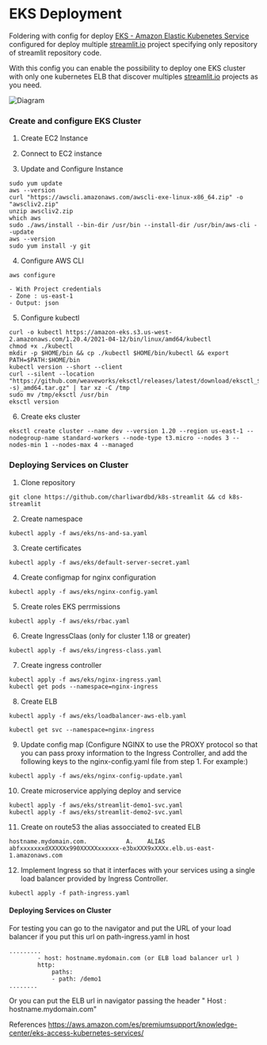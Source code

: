 # EKS Deployment
Foldering with config for deploy [EKS - Amazon Elastic Kubenetes Service](https://aws.amazon.com/es/eks/) configured for deploy multiple [streamlit.io](https://streamlit.io/) project specifying only repository of streamlit repository code.

With this config you can enable the possibility to deploy one EKS cluster with only one kubernetes ELB that discover multiples [streamlit.io](https://streamlit.io/) projects as you need.

![Diagram](https://github.com/charliwardbd/k8s-streamlit/blob/aws/eks/EKS-diagram.png)



### Create and configure EKS Cluster
1. Create EC2 Instance

2. Connect to EC2 instance

3. Update and Configure Instance
```
sudo yum update
aws --version
curl "https://awscli.amazonaws.com/awscli-exe-linux-x86_64.zip" -o "awscliv2.zip"
unzip awscliv2.zip
which aws
sudo ./aws/install --bin-dir /usr/bin --install-dir /usr/bin/aws-cli --update
aws --version
sudo yum install -y git
```


4. Configure AWS CLI
```
aws configure
```
    - With Project credentials
    - Zone : us-east-1
    - Output: json

5. Configure kubectl
```
curl -o kubectl https://amazon-eks.s3.us-west-2.amazonaws.com/1.20.4/2021-04-12/bin/linux/amd64/kubectl
chmod +x ./kubectl
mkdir -p $HOME/bin && cp ./kubectl $HOME/bin/kubectl && export PATH=$PATH:$HOME/bin
kubectl version --short --client
curl --silent --location "https://github.com/weaveworks/eksctl/releases/latest/download/eksctl_$(uname -s)_amd64.tar.gz" | tar xz -C /tmp
sudo mv /tmp/eksctl /usr/bin
eksctl version
```

6. Create eks cluster
```
eksctl create cluster --name dev --version 1.20 --region us-east-1 --nodegroup-name standard-workers --node-type t3.micro --nodes 3 --nodes-min 1 --nodes-max 4 --managed
```



### Deploying Services on Cluster

1. Clone repository
```
git clone https://github.com/charliwardbd/k8s-streamlit && cd k8s-streamlit
```

2. Create namespace
```
kubectl apply -f aws/eks/ns-and-sa.yaml
```

3. Create certificates
```
kubectl apply -f aws/eks/default-server-secret.yaml
```

4. Create configmap for nginx configuration
```
kubectl apply -f aws/eks/nginx-config.yaml
```

5. Create roles EKS perrmissions
```
kubectl apply -f aws/eks/rbac.yaml
```

6. Create IngressClaas (only for cluster 1.18 or greater)
```
kubectl apply -f aws/eks/ingress-class.yaml
```

7. Create ingress controller
```
kubectl apply -f aws/eks/nginx-ingress.yaml
kubectl get pods --namespace=nginx-ingress
```

8. Create ELB
```
kubectl apply -f aws/eks/loadbalancer-aws-elb.yaml

kubectl get svc --namespace=nginx-ingress
```

9. Update config map (Configure NGINX to use the PROXY protocol so that you can pass proxy information to the Ingress Controller, and add the following keys to the nginx-config.yaml file from step 1. For example:)
```
kubectl apply -f aws/eks/nginx-config-update.yaml
```

10. Create microservice applying deploy and service
```
kubectl apply -f aws/eks/streamlit-demo1-svc.yaml
kubectl apply -f aws/eks/streamlit-demo2-svc.yaml
```

11. Create on route53 the alias assocciated to created ELB
```
hostname.mydomain.com.           A.    ALIAS abfxxxxxxxdXXXXXx990XXXXXxxxxxx-e3bxXXX9xXXXx.elb.us-east-1.amazonaws.com 
```
12. Implement Ingress so that it interfaces with your services using a single load balancer provided by Ingress Controller. 
```
kubectl apply -f path-ingress.yaml
```

#### Deploying Services on Cluster

For testing you can go to the navigator and put the URL of your load balancer if you put this url on path-ingress.yaml in host

```
.........
		- host: hostname.mydomain.com (or ELB load balancer url )
        http:
        	paths:
            - path: /demo1
........
```

Or you can put the ELB url in navigator passing the header " Host : hostname.mydomain.com"




References
https://aws.amazon.com/es/premiumsupport/knowledge-center/eks-access-kubernetes-services/